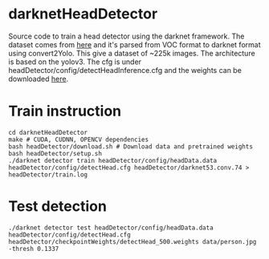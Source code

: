 # darknetHeadDetector
Source code to train a head detector using the darknet framework. The dataset comes from [here](https://www.di.ens.fr/willow/research/headdetection/) and it's parsed from VOC format to darknet format using convert2Yolo. This give a dataset of ~225k images. The architecture is based on the yolov3. The cfg is under headDetector/config/detectHeadInference.cfg and the weights can be downloaded [here](https://onedrive.live.com/download?cid=7C672603C5F48022&resid=7C672603C5F48022%2145379&authkey=AImJgesooJqi2kQ).

# Train instruction
`cd darknetHeadDetector`  
`make # CUDA, CUDNN, OPENCV dependencies`  
`bash headDetector/download.sh # Download data and pretrained weights`  
`bash headDetector/setup.sh`  
`./darknet detector train headDetector/config/headData.data headDetector/config/detectHead.cfg headDetector/darknet53.conv.74 > headDetector/train.log`  
  

# Test detection
`./darknet detector test headDetector/config/headData.data headDetector/config/detectHead.cfg headDetector/checkpointWeights/detectHead_500.weights data/person.jpg -thresh 0.1337`
